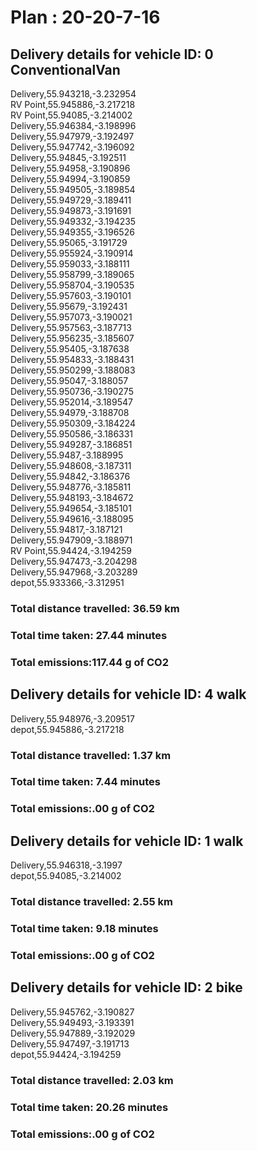 # Plan : 20-20-7-16
## Delivery details for vehicle ID: 0 ConventionalVan 
Delivery,55.943218,-3.232954<br>RV Point,55.945886,-3.217218<br>RV Point,55.94085,-3.214002<br>Delivery,55.946384,-3.198996<br>Delivery,55.947979,-3.192497<br>Delivery,55.947742,-3.196092<br>Delivery,55.94845,-3.192511<br>Delivery,55.94958,-3.190896<br>Delivery,55.94994,-3.190859<br>Delivery,55.949505,-3.189854<br>Delivery,55.949729,-3.189411<br>Delivery,55.949873,-3.191691<br>Delivery,55.949332,-3.194235<br>Delivery,55.949355,-3.196526<br>Delivery,55.95065,-3.191729<br>Delivery,55.955924,-3.190914<br>Delivery,55.959033,-3.188111<br>Delivery,55.958799,-3.189065<br>Delivery,55.958704,-3.190535<br>Delivery,55.957603,-3.190101<br>Delivery,55.95679,-3.192431<br>Delivery,55.957073,-3.190021<br>Delivery,55.957563,-3.187713<br>Delivery,55.956235,-3.185607<br>Delivery,55.95405,-3.187638<br>Delivery,55.954833,-3.188431<br>Delivery,55.950299,-3.188083<br>Delivery,55.95047,-3.188057<br>Delivery,55.950736,-3.190275<br>Delivery,55.952014,-3.189547<br>Delivery,55.94979,-3.188708<br>Delivery,55.950309,-3.184224<br>Delivery,55.950586,-3.186331<br>Delivery,55.949287,-3.186851<br>Delivery,55.9487,-3.188995<br>Delivery,55.948608,-3.187311<br>Delivery,55.94842,-3.186376<br>Delivery,55.948776,-3.185811<br>Delivery,55.948193,-3.184672<br>Delivery,55.949654,-3.185101<br>Delivery,55.949616,-3.188095<br>Delivery,55.94817,-3.187121<br>Delivery,55.947909,-3.188971<br>RV Point,55.94424,-3.194259<br>Delivery,55.947473,-3.204298<br>Delivery,55.947968,-3.203289<br>depot,55.933366,-3.312951<br>
### Total distance travelled: 36.59 km 
### Total time taken: 27.44 minutes 
### Total emissions:117.44 g of CO2
## Delivery details for vehicle ID: 4 walk 
Delivery,55.948976,-3.209517<br>depot,55.945886,-3.217218<br>
### Total distance travelled: 1.37 km 
### Total time taken: 7.44 minutes 
### Total emissions:.00 g of CO2
## Delivery details for vehicle ID: 1 walk 
Delivery,55.946318,-3.1997<br>depot,55.94085,-3.214002<br>
### Total distance travelled: 2.55 km 
### Total time taken: 9.18 minutes 
### Total emissions:.00 g of CO2
## Delivery details for vehicle ID: 2 bike 
Delivery,55.945762,-3.190827<br>Delivery,55.949493,-3.193391<br>Delivery,55.947889,-3.192029<br>Delivery,55.947497,-3.191713<br>depot,55.94424,-3.194259<br>
### Total distance travelled: 2.03 km 
### Total time taken: 20.26 minutes 
### Total emissions:.00 g of CO2
